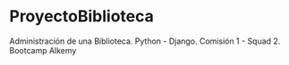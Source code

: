 # ProyectoBiblioteca
Administración de una Biblioteca. Python - Django. Comisión 1 - Squad 2. Bootcamp Alkemy
